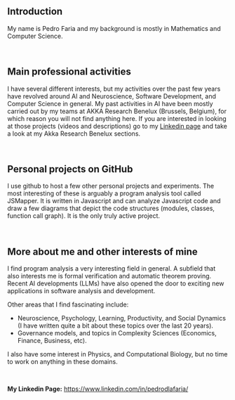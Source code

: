 ## Introduction

My name is Pedro Faria and my background is mostly in Mathematics and Computer Science.

<br>

## Main professional activities

I have several different interests, but my activities over the past few years have revolved around AI and Neuroscience, Software Development, and Computer Science in general.
My past activities in AI have been mostly carried out by my teams at AKKA Research Benelux (Brussels, Belgium), for which reason you will not find anything here. If you are interested in looking at those projects (videos and descriptions) go to my [Linkedin page](https://www.linkedin.com/in/pedrodlafaria/) and take a look at my Akka Research Benelux sections.

<br>

## Personal projects on GitHub

I use github to host a few other personal projects and experiments. The most interesting of these is arguably a program analysis tool called JSMapper. It is written in Javascript and can analyze Javascript code and draw a few diagrams that depict the code structures (modules, classes, function call graph). It is the only truly active project.

<br>

## More about me and other interests of mine

I find program analysis a very interesting field in general. A subfield that also interests me is formal verification and automatic theorem proving.
Recent AI developments (LLMs) have also opened the door to exciting new applications in software analysis and development.

Other areas that I find fascinating include:
- Neuroscience, Psychology, Learning, Productivity, and Social Dynamics (I have written quite a bit about these topics over the last 20 years).
- Governance models, and topics in Complexity Sciences (Economics, Finance, Business, etc).

I also have some interest in Physics, and Computational Biology, but no time to work on anything in these domains.

<br>


**My Linkedin Page:**   https://www.linkedin.com/in/pedrodlafaria/
